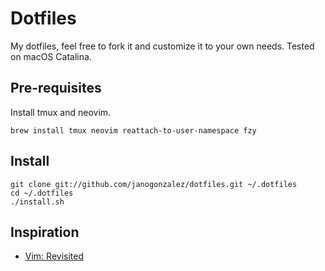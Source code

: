 # Dotfiles

My dotfiles, feel free to fork it and customize it to your own needs. Tested on
macOS Catalina.

## Pre-requisites

Install tmux and neovim.

    brew install tmux neovim reattach-to-user-namespace fzy

## Install

    git clone git://github.com/janogonzalez/dotfiles.git ~/.dotfiles
    cd ~/.dotfiles
    ./install.sh

## Inspiration

* [Vim: Revisited](http://mislav.uniqpath.com/2011/12/vim-revisited/)

